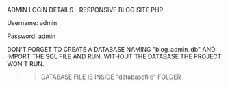 ADMIN LOGIN DETAILS - RESPONSIVE BLOG SITE PHP

Username: admin

Password: admin


DON'T FORGET TO CREATE A DATABASE NAMING "blog_admin_db" AND IMPORT THE SQL FILE AND RUN.
WITHOUT THE DATABASE THE PROJECT WON'T RUN.

>>DATABASE FILE IS INSIDE "databasefile" FOLDER
